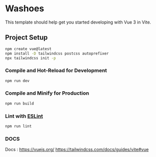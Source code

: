 # Washoes

This template should help get you started developing with Vue 3 in Vite.

## Project Setup

```sh
npm create vue@latest
npm install -D tailwindcss postcss autoprefixer
npx tailwindcss init -p
```

### Compile and Hot-Reload for Development

```sh
npm run dev
```

### Compile and Minify for Production

```sh
npm run build
```

### Lint with [ESLint](https://eslint.org/)

```sh
npm run lint
```
### DOCS

Docs : https://vuejs.org/
https://tailwindcss.com/docs/guides/vite#vue